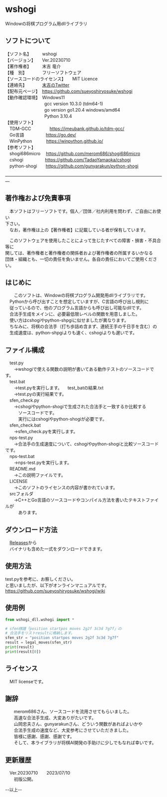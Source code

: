 # wshogi
Windowの将棋プログラム用dllライブラリ

## ソフトについて  
【ソフト名】　　　wshogi  
【バージョン】　　Ver.20230710  
【著作権者】　　　末吉 竜介  
【種　別】　　　　フリーソフトウェア  
【ソースコードのライセンス】　　MIT Licence  
【連絡先】　　　　[末吉のTwitter](https://twitter.com/16shiki168)  
【配布元ページ】　https://github.com/sueyoshiryosuke/wshogi  
【動作確認環境】　Windows11  
　　　　　　　　　gcc version 10.3.0 (tdm64-1)  
　　　　　　　　　go version go1.20.4 windows/amd64  
　　　　　　　　　Python 3.10.4  
【使用ソフト】  
　TDM-GCC　　　　 https://jmeubank.github.io/tdm-gcc/  
　Go言語　　　　　https://go.dev/  
　WinPython　　　 https://winpython.github.io/  
【参考ソフト】  
　shogi686micro 　https://github.com/merom686/shogi686micro  
　cshogi　　　　　https://github.com/TadaoYamaoka/cshogi  
　python-shogi　　https://github.com/gunyarakun/python-shogi  
  
―――――――――――――――――――――――――――――――――――――  
## 著作権および免責事項  
  
　本ソフトはフリーソフトです。個人／団体／社内利用を問わず、ご自由にお使い  
下さい。  
　なお，著作権は上の【著作権者】に記載している者が保有しています。  
  
　このソフトウェアを使用したことによって生じたすべての障害・損害・不具合等に  
関しては、著作権者と著作権者の関係者および著作権者の所属するいかなる  
団体・組織とも、一切の責任を負いません。各自の責任においてご使用ください。  
  
## はじめに  
　　このソフトは、Windowの将棋プログラム開発用dllライブラリです。  
　Pythonから呼び出すことを想定していますが、C言語の呼び出し規則に  
　従っているので、他のプログラム言語からも呼び出し可能なdllです。  
　合法手生成をメインに、必要最低限レベルの関数を用意しました。  
　使い方はcshogiやpython-shpgiに似せましたが異なります。  
　ちなみに、将棋の合法手（打ち歩詰め含まず、連続王手の千日手を含む）の  
　生成速度は、python-shpgiよりも速く、cshogiよりも遅いです。  
  
## ファイル構成  
　test.py  
　　→wshogiで使える関数の説明が書いてある動作テストのソースコードです。  
　test.bat  
　　→test.pyを実行します。
　test_batの結果.txt  
　　→test.pyの実行結果です。  
　sfen_check.py  
　　→cshogiやpython-shogiで生成された合法手と一致するか比較する  
　　　ソースコードです。  
　　　実行にはcshogiやpython-shogiが必要です。  
　sfen_check.bat  
　　→sfen_check.pyを実行します。  
　nps-test.py  
　　→合法手の生成速度について、cshogiやpython-shogiと比較ソースコードです。  
　nps-test.bat  
　　→nps-test.pyを実行します。  
　README.md  
　　→この説明ファイルです。  
　LICENSE  
　　→このソフトのライセンスの内容が書かれています。  
　srcフォルダ  
　　→C++とGo言語のソースコードやコンパイル方法を書いたテキストファイルが  
　　　あります。  
  
## ダウンロード方法  
　[Releases](https://github.com/sueyoshiryosuke/wshogi/releases/)から  
　バイナリも含めた一式をダウンロードできます。  
  
## 使用方法  
test.pyを参考に、お察しください。  
と思いましたが、以下がオンラインマニュアルです。  
https://github.com/sueyoshiryosuke/wshogi/wiki  
  
## 使用例  
```python
from wshogi_dll.wshogi import *

# sfen棋譜「position startpos moves 2g2f 3c3d 7g7f」の
# 合法手をリストresultに格納します。
sfen_str = "position startpos moves 2g2f 3c3d 7g7f"
result = legal_moves(sfen_str)
print(result)
print(result[0])
```
  
## ライセンス  
　MIT licenseです。  
  
## 謝辞  
　　merom686さん、ソースコードを流用させてもらいました。  
　　高速な合法手生成、大変ありがたいです。  
　　山岡忠夫さん、gunyarakunさん、どういう関数があればよいかや  
　　合法手生成の速度など、大変参考にさせていただきました。  
　　皆様に感謝、感謝、感謝です。  
　　そして、本ライブラリが将棋AI開発の手助けに少しでもなれば幸いです。  
  
## 更新履歴  
　Ver.20230710　　2023/07/10  
　　初版公開。  
  
--以上--  
